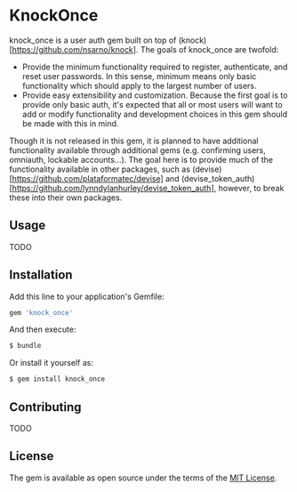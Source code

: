 # KnockOnce
knock_once is a user auth gem built on top of (knock)[https://github.com/nsarno/knock]. The goals of knock_once are twofold:
* Provide the minimum functionality required to register, authenticate, and reset user passwords. In this sense, minimum means only basic functionality which should apply to the largest number of users.
* Provide easy extensibility and customization. Because the first goal is to provide only basic auth, it's expected that all or most users will want to add or modify functionality and development choices in this gem should be made with this in mind.

Though it is not released in this gem, it is planned to have additional functionality available through additional gems (e.g. confirming users, omniauth, lockable accounts...). The goal here is to provide much of the functionality available in other packages, such as (devise)[https://github.com/plataformatec/devise] and (devise_token_auth)[https://github.com/lynndylanhurley/devise_token_auth], however, to break these into their own packages.

## Usage
TODO

## Installation
Add this line to your application's Gemfile:

```ruby
gem 'knock_once'
```

And then execute:
```bash
$ bundle
```

Or install it yourself as:
```bash
$ gem install knock_once
```

## Contributing
TODO

## License
The gem is available as open source under the terms of the [MIT License](http://opensource.org/licenses/MIT).
